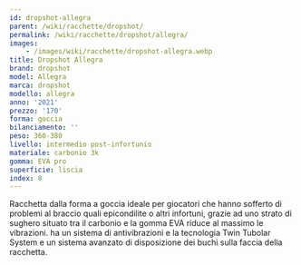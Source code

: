 ```yaml
---
id: dropshot-allegra
parent: /wiki/racchette/dropshot/
permalink: /wiki/racchette/dropshot/allegra/
images:
    - /images/wiki/racchette/dropshot-allegra.webp
title: Dropshot Allegra
brand: dropshot
model: Allegra
marca: dropshot
modello: allegra
anno: '2021'
prezzo: '170'
forma: goccia
bilanciamento: ''
peso: 360-380
livello: intermedio post-infortunio
materiale: carbonio 3k
gomma: EVA pro
superficie: liscia
index: 8
---
```

Racchetta dalla forma a goccia ideale per giocatori che hanno sofferto di problemi al braccio quali epicondilite o altri infortuni, grazie ad uno strato di sughero situato tra il carbonio e la gomma EVA riduce al massimo le vibrazioni. ha un sistema di antivibrazioni e la tecnologia Twin Tubolar System e un sistema avanzato di disposizione dei buchi sulla faccia della racchetta.